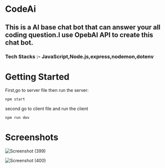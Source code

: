 # CodeAi

<h2>This is a AI base chat bot that can answer your all coding question.I use OpebAI API to create this chat bot.</h2>

<h3>Tech Stacks :- JavaScript,Node.js,express,nodemon,dotenv</h3>
<h1> Getting Started</h1>

First,go to server file then run the  server:

```bash
npm start
```

second go to client file and run the client
```bash
npm run dev
```
# Screenshots


![Screenshot (399)](https://i.postimg.cc/kgzJwsVZ/Screenshot-20221225-171237.png)

![Screenshot (400)](https://i.postimg.cc/6p9nt9Yw/Screenshot-20221225-170042.png)
